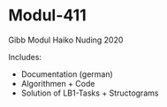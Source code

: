 # Modul-411
Gibb Modul Haiko Nuding 2020

Includes:
- Documentation (german)
- Algorithmen + Code
- Solution of LB1-Tasks + Structograms
